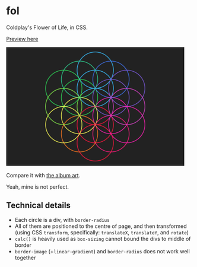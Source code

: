 # fol
Coldplay's Flower of Life, in CSS.

[Preview here](https://rawgit.com/kenrick95/fol/master/index.html)

![Result](https://raw.githubusercontent.com/kenrick95/fol/master/result.png)

Compare it with [the album art](http://coldplay.com/release/a-head-full-of-dreams/).

Yeah, mine is not perfect.

## Technical details
- Each circle is a div, with `border-radius`
- All of them are positioned to the centre of page, and then transformed (using CSS `transform`, specifically: `translateX`, `translateY`, and `rotate`)
- `calc()` is heavily used as `box-sizing` cannot bound the divs to middle of border
- `border-image` (+`linear-gradient`) and `border-radius` does not work well together
